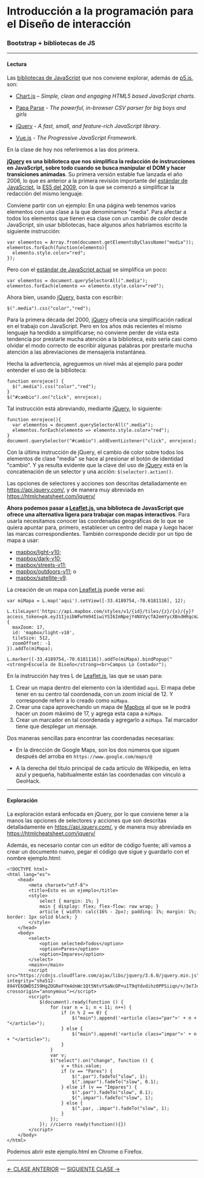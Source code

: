 # Introducción a la programación para el Diseño de interacción

### Bootstrap + bibliotecas de JS

- - - - - - - - 

#### Lectura

Las [bibliotecas de JavaScript](https://en.wikipedia.org/wiki/List_of_JavaScript_libraries) que nos conviene explorar, además de [p5.js](https://p5js.org/es/), son:

- [Chart.js](https://www.chartjs.org/) – *Simple, clean and engaging HTML5 based JavaScript charts*.

- [Papa Parse](https://www.papaparse.com/) - *The powerful, in-browser CSV parser for big boys and girls*

- [jQuery](https://jquery.com/) - *A fast, small, and feature-rich JavaScript library*.

- [Vue.js](https://v3.vuejs.org/) - *The Progressive JavaScript Framework.*

En la clase de hoy nos referiremos a las dos primera.

**[jQuery](https://jquery.com/) es una biblioteca que nos simplifica la redacción de instrucciones en JavaScript, sobre todo cuando se busca manipular el DOM y hacer transiciones animadas**. Su primera versión estable fue lanzada el año 2006, lo que es anterior a la primera revisión importante del [estándar de JavaScript](https://en.wikipedia.org/wiki/ECMAScript), la [ES5 del 2009](https://www.w3schools.com/js/js_es5.asp), con la que se comenzó a simplificar la redacción del mismo lenguaje.

Conviene partir con un ejemplo: En una página web tenemos varios elementos con una clase a la que denominamos "media". Para afectar a todos los elementos que tienen esa clase con un cambio de color desde JavaScript, sin usar bibliotecas, hace algunos años habríamos escrito la siguiente instrucción:

```
var elementos = Array.from(document.getElementsByClassName("media"));
elementos.forEach(function(elemento){
  elemento.style.color="red";
});
```

Pero con el [estándar de JavaScript actual](https://www.w3schools.com/js/js_versions.asp) se simplifica un poco:

```
var elementos = document.querySelectorAll(".media");
elementos.forEach(elemento => elemento.style.color="red");
```

Ahora bien, usando [jQuery](https://jquery.com/), basta con escribir:

```
$(".media").css("color","red");
```

Para la primera década del 2000, [jQuery](https://jquery.com/) ofrecía una simplificación radical en el trabajo con JavaScript. Pero en los años más recientes el mismo lenguaje ha tendido a simplificarse; no conviene perder de vista esta tendencia por prestarle mucha atención a la biblioteca, esto sería casi como olvidar el modo correcto de escribir algunas palabras por prestarle mucha atención a las abreviaciones de mensajería instantánea.

Hecha la advertencia, agreguemos un nivel más al ejemplo para poder entender el uso de la biblioteca: 

```
function enrojece() {
  $(".media").css("color","red");
}
$("#cambio").on("click", enrojece);
```

Tal instrucción está abreviando, mediante [jQuery](https://jquery.com/), lo siguiente:

```
function enrojece(){
  var elementos = document.querySelectorAll(".media");
  elementos.forEach(elemento => elemento.style.color="red");  
}
document.querySelector("#cambio").addEventListener("click", enrojece);
```

Con la última instrucción de jQuery, el cambio de color sobre todos los elementos de clase "media" se hace al presionar el botón de identidad "cambio". Y ya resulta evidente que la clave del uso de [jQuery](https://jquery.com/) está en la concatenación de un selector y una acción: `$(selector).action()`. 

Las opciones de selectores y acciones son descritas detalladamente en https://api.jquery.com/, y de manera muy abreviada en https://htmlcheatsheet.com/jquery/

**Ahora podemos pasar a [Leaflet.js](https://leafletjs.com/), una biblioteca de JavasScript que ofrece una alternativa ligera para trabajar con mapas interactivos**. Para usarla necesitamos conocer las coordenadas geográficas de lo que se quiera apuntar para, primero, establecer un centro del mapa y luego hacer las marcas correspondientes. También corresponde decidir por un tipo de mapa a usar: 

- [mapbox/light-v10](https://api.mapbox.com/styles/v1/mapbox/light-v10.html?title=true&access_token=pk.eyJ1IjoibWFwYm94IiwiYSI6ImNpejY4M29iazA2Z2gycXA4N2pmbDZmangifQ.-g_vE53SD2WrJ6tFX7QHmA#10/-33.47/-70.64); 
- [mapbox/dark-v10](https://api.mapbox.com/styles/v1/mapbox/dark-v10.html?title=true&access_token=pk.eyJ1IjoibWFwYm94IiwiYSI6ImNpejY4M29iazA2Z2gycXA4N2pmbDZmangifQ.-g_vE53SD2WrJ6tFX7QHmA#10/-33.47/-70.64); 
- [mapbox/streets-v11](https://api.mapbox.com/styles/v1/mapbox/streets-v11.html?title=true&access_token=pk.eyJ1IjoibWFwYm94IiwiYSI6ImNpejY4M29iazA2Z2gycXA4N2pmbDZmangifQ.-g_vE53SD2WrJ6tFX7QHmA#10/-33.47/-70.64); 
- [mapbox/outdoors-v11](https://api.mapbox.com/styles/v1/mapbox/outdoors-v11.html?title=true&access_token=pk.eyJ1IjoibWFwYm94IiwiYSI6ImNpejY4M29iazA2Z2gycXA4N2pmbDZmangifQ.-g_vE53SD2WrJ6tFX7QHmA#10/-33.47/-70.64); o 
- [mapbox/satellite-v9](https://api.mapbox.com/styles/v1/mapbox/satellite-v9.html?title=true&access_token=pk.eyJ1IjoibWFwYm94IiwiYSI6ImNpejY4M29iazA2Z2gycXA4N2pmbDZmangifQ.-g_vE53SD2WrJ6tFX7QHmA#10/-33.47/-70.64).

La creación de un mapa con [Leaflet.js](https://leafletjs.com/) puede verse así:

```
var miMapa = L.map('aqui').setView([-33.4189754,-70.6181116], 12);

L.tileLayer('https://api.mapbox.com/styles/v1/{id}/tiles/{z}/{x}/{y}?access_token=pk.eyJ1IjoibWFwYm94IiwiYSI6ImNpejY4NXVycTA2emYycXBndHRqcmZ3N3gifQ.rJcFIG214AriISLbB6B5aw', { 
  maxZoom: 17, 
  id: 'mapbox/light-v10', 
  tileSize: 512, 
  zoomOffset: -1 
}).addTo(miMapa);

L.marker([-33.4189754,-70.6181116]).addTo(miMapa).bindPopup("<strong>Escuela de Diseño</strong><br>Campus Lo Contador");
```

En la instrucción hay tres L de [Leaflet.js](https://leafletjs.com/), las que se usan para:

1. Crear un mapa dentro del elemento con la identidad `aqui`. El mapa debe tener en su centro tal coordenada, con un zoom inicial de 12. Y corresponde referir a lo creado como `miMapa`. 
2. Crear una capa aprovechando un mapa de [Mapbox](https://www.mapbox.com/maps/) al que se le podrá hacer un zoom máximo de 17, y agrega esta capa a `miMapa`.
3. Crear un marcador en tal coordenada y agregarlo a `miMapa`. Tal marcador tiene que desplegar un mensaje.

Dos maneras sencillas para encontrar las coordenadas necesarias: 

- En la dirección de Google Maps, son los dos números que siguen después del arroba en `https://www.google.com/maps/@`

- A la derecha del título principal de cada artículo de Wikipedia, en letra azul y pequeña, habitualmente están las coordenadas con vínculo a GeoHack.

- - - - - - -

#### Exploración

La exploración estará enfocada en jQuery, por lo que conviene tener a la manos las opciones de selectores y acciones que son descritas detalladamente en https://api.jquery.com/, y de manera muy abreviada en https://htmlcheatsheet.com/jquery/


Además, es necesario contar con un editor de código fuente; allí vamos a crear un documento nuevo, pegar el código que sigue y guardarlo con el nombre ejemplo.html:

```
<!DOCTYPE html>
<html lang="es">
    <head>
        <meta charset="utf-8">
        <title>Esto es un ejemplo</title>
        <style>
            select { margin: 1%; }
            main { display: flex; flex-flow: row wrap; }
            article { width: calc(16% - 2px); padding: 1%; margin: 1%; border: 1px solid black; }
        </style>
    </head>
    <body>
        <select>
            <option selected>Todos</option>
            <option>Pares</option>
            <option>Impares</option>
        </select>
        <main></main>
        <script src="https://cdnjs.cloudflare.com/ajax/libs/jquery/3.6.0/jquery.min.js" integrity="sha512-894YE6QWD5I59HgZOGReFYm4dnWc1Qt5NtvYSaNcOP+u1T9qYdvdihz0PPSiiqn/+/3e7Jo4EaG7TubfWGUrMQ==" crossorigin="anonymous"></script>
        <script>
            $(document).ready(function () {
                for (var n = 1; n < 11; n++) {
                    if (n % 2 == 0) {
                        $("main").append('<article class="par">' + n + "</article>");
                    } else {
                        $("main").append('<article class="impar">' + n + "</article>");
                    }
                }
                var v;
                $("select").on("change", function () {
                    v = this.value;
                    if (v == "Pares") {
                        $(".par").fadeTo("slow", 1);
                        $(".impar").fadeTo("slow", 0.1);
                    } else if (v == "Impares") {
                        $(".par").fadeTo("slow", 0.1);
                        $(".impar").fadeTo("slow", 1);
                    } else {
                        $(".par, .impar").fadeTo("slow", 1);
                    }
                });
            }); //cierro ready(function(){})
        </script>
    </body>
</html>
```

Podemos abrir este ejemplo.html en Chrome o Firefox. 

- - - - - - -

[← CLASE ANTERIOR](https://github.com/profesorfaco/interaccion/tree/main/sesion_05) — [SIGUIENTE CLASE →](https://github.com/profesorfaco/interaccion/tree/main/sesion_07)
